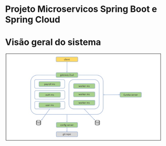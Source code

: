 # Projeto Microservicos Spring Boot e Spring Cloud

# Visão geral do sistema

<img src="https://github.com/marcsalexandrborges/ms-course/blob/main/images/m1.jpg"/>
